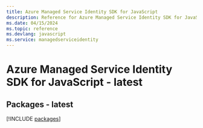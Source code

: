 ```yaml
---
title: Azure Managed Service Identity SDK for JavaScript
description: Reference for Azure Managed Service Identity SDK for JavaScript
ms.date: 04/15/2024
ms.topic: reference
ms.devlang: javascript
ms.service: managedserviceidentity
---
```

# Azure Managed Service Identity SDK for JavaScript - latest
## Packages - latest
[!INCLUDE [packages](managed-service-identity-index.md)]